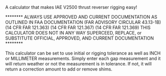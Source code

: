 A calculator that makes IAE V2500 thrust reverser rigging easy!

******** ALWAYS USE APPROVED AND CURRENT DOCUMENTATION AS OUTLINED IN FAA DOCUMENTATION (FAR ADVISORY CIRCULAR 43.13-1B) (14 CFR FAR 121.363) (14 CFR FAR 121.367) (14 CFR FAR 121.369) THIS CALCULATOR DOES NOT IN ANY WAY SUPERCEED, REPLACE, or SUBSTITUTE OFFICIAL, APPROVED, AND CURRENT DOCUMENTATION ********

This calculator can be set to use initial or rigging tolerance as well as INCH or MILLIMETER measurements. Simply enter each gap measurement and it will return weather or not the measurement is in tolerance. If not, it will return a correction amount to add or remove shims.
